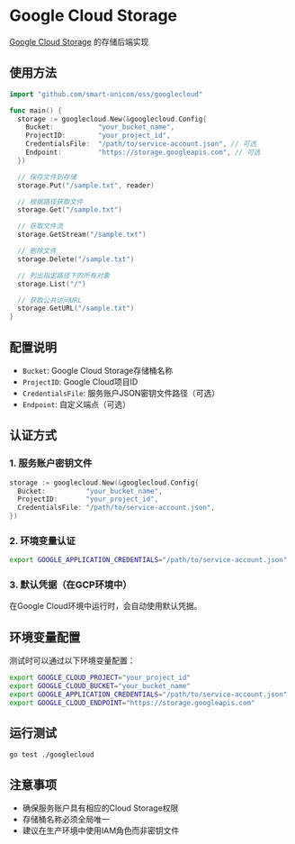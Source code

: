 # Google Cloud Storage

[Google Cloud Storage](https://cloud.google.com/storage/) 的存储后端实现

## 使用方法

```go
import "github.com/smart-unicom/oss/googlecloud"

func main() {
  storage := googlecloud.New(&googlecloud.Config{
    Bucket:           "your_bucket_name",
    ProjectID:        "your_project_id",
    CredentialsFile:  "/path/to/service-account.json", // 可选
    Endpoint:         "https://storage.googleapis.com", // 可选
  })

  // 保存文件到存储
  storage.Put("/sample.txt", reader)

  // 根据路径获取文件
  storage.Get("/sample.txt")

  // 获取文件流
  storage.GetStream("/sample.txt")

  // 删除文件
  storage.Delete("/sample.txt")

  // 列出指定路径下的所有对象
  storage.List("/")

  // 获取公共访问URL
  storage.GetURL("/sample.txt")
}
```

## 配置说明

- `Bucket`: Google Cloud Storage存储桶名称
- `ProjectID`: Google Cloud项目ID
- `CredentialsFile`: 服务账户JSON密钥文件路径（可选）
- `Endpoint`: 自定义端点（可选）

## 认证方式

### 1. 服务账户密钥文件
```go
storage := googlecloud.New(&googlecloud.Config{
  Bucket:          "your_bucket_name",
  ProjectID:       "your_project_id",
  CredentialsFile: "/path/to/service-account.json",
})
```

### 2. 环境变量认证
```bash
export GOOGLE_APPLICATION_CREDENTIALS="/path/to/service-account.json"
```

### 3. 默认凭据（在GCP环境中）
在Google Cloud环境中运行时，会自动使用默认凭据。

## 环境变量配置

测试时可以通过以下环境变量配置：

```bash
export GOOGLE_CLOUD_PROJECT="your_project_id"
export GOOGLE_CLOUD_BUCKET="your_bucket_name"
export GOOGLE_APPLICATION_CREDENTIALS="/path/to/service-account.json"
export GOOGLE_CLOUD_ENDPOINT="https://storage.googleapis.com"
```

## 运行测试

```bash
go test ./googlecloud
```

## 注意事项

- 确保服务账户具有相应的Cloud Storage权限
- 存储桶名称必须全局唯一
- 建议在生产环境中使用IAM角色而非密钥文件

